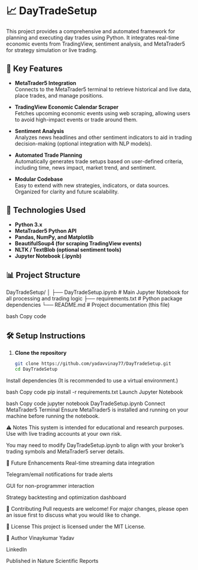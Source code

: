 # 📈 DayTradeSetup

This project provides a comprehensive and automated framework for planning and executing day trades using Python. It integrates real-time economic events from TradingView, sentiment analysis, and MetaTrader5 for strategy simulation or live trading.

## 🧠 Key Features

- **MetaTrader5 Integration**  
  Connects to the MetaTrader5 terminal to retrieve historical and live data, place trades, and manage positions.

- **TradingView Economic Calendar Scraper**  
  Fetches upcoming economic events using web scraping, allowing users to avoid high-impact events or trade around them.

- **Sentiment Analysis**  
  Analyzes news headlines and other sentiment indicators to aid in trading decision-making (optional integration with NLP models).

- **Automated Trade Planning**  
  Automatically generates trade setups based on user-defined criteria, including time, news impact, market trend, and sentiment.

- **Modular Codebase**  
  Easy to extend with new strategies, indicators, or data sources. Organized for clarity and future scalability.

## 🔧 Technologies Used

- **Python 3.x**
- **MetaTrader5 Python API**
- **Pandas, NumPy, and Matplotlib**
- **BeautifulSoup4 (for scraping TradingView events)**
- **NLTK / TextBlob (optional sentiment tools)**
- **Jupyter Notebook (.ipynb)**

## 📊 Project Structure

DayTradeSetup/
│
├── DayTradeSetup.ipynb # Main Jupyter Notebook for all processing and trading logic
├── requirements.txt # Python package dependencies
└── README.md # Project documentation (this file)

bash
Copy code

## 🛠️ Setup Instructions

1. **Clone the repository**
   ```bash
   git clone https://github.com/yadavvinay77/DayTradeSetup.git
   cd DayTradeSetup
Install dependencies
(It is recommended to use a virtual environment.)

bash
Copy code
pip install -r requirements.txt
Launch Jupyter Notebook

bash
Copy code
jupyter notebook DayTradeSetup.ipynb
Connect MetaTrader5 Terminal
Ensure MetaTrader5 is installed and running on your machine before running the notebook.

⚠️ Notes
This system is intended for educational and research purposes. Use with live trading accounts at your own risk.

You may need to modify DayTradeSetup.ipynb to align with your broker’s trading symbols and MetaTrader5 server details.

🔮 Future Enhancements
Real-time streaming data integration

Telegram/email notifications for trade alerts

GUI for non-programmer interaction

Strategy backtesting and optimization dashboard

🤝 Contributing
Pull requests are welcome! For major changes, please open an issue first to discuss what you would like to change.

📜 License
This project is licensed under the MIT License.

👤 Author
Vinaykumar Yadav

LinkedIn

Published in Nature Scientific Reports
